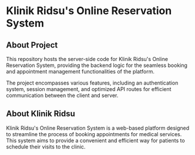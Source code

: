# Klinik Ridsu's Online Reservation System

## About Project
This repository hosts the server-side code for Klinik Ridsu's Online Reservation System, providing the backend logic for the seamless booking and appointment management functionalities of the platform.

The project encompasses various features, including an authentication system, session management, and optimized API routes for efficient communication between the client and server.

## About Klinik Ridsu
Klinik Ridsu's Online Reservation System is a web-based platform designed to streamline the process of booking appointments for medical services. This system aims to provide a convenient and efficient way for patients to schedule their visits to the clinic.